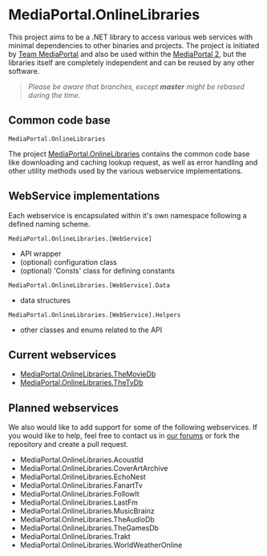 MediaPortal.OnlineLibraries
===========================

[hp]: http://www.team-mediaportal.com/
[mp2-git]: https://github.com/MediaPortal/MediaPortal-2

This project aims to be a .NET library to access various web services with minimal dependencies
to other binaries and projects.
The project is initiated by [Team MediaPortal][hp] and also be used within the [MediaPortal 2][mp2-git],
but the libraries itself are completely independent and can be reused by any other software.

> *Please be aware that branches, except __master__ might be rebased during the time.*

Common code base
----------------
    MediaPortal.OnlineLibraries
The project [MediaPortal.OnlineLibraries](MediaPortal.OnlineLibraries#readme) contains the common code base like downloading and caching lookup request, as
well as error handling and other utility methods used by the various webservice implementations.

WebService implementations
--------------------------
Each webservice is encapsulated within it's own namespace following a defined naming scheme.
```
MediaPortal.OnlineLibraries.[WebService]
```
 - API wrapper
 - (optional) configuration class
 - (optional) 'Consts' class for defining constants

```
MediaPortal.OnlineLibraries.[WebService].Data
```
 - data structures

```
MediaPortal.OnlineLibraries.[WebService].Helpers
```
 - other classes and enums related to the API

Current webservices
-------------------
 - [MediaPortal.OnlineLibraries.TheMovieDb](MediaPortal.OnlineLibraries.TheMovieDb#readme)
 - [MediaPortal.OnlineLibraries.TheTvDb](MediaPortal.OnlineLibraries.TheTvDb#readme)

Planned webservices
-------------------
We also would like to add support for some of the following webservices. If you would like to help, feel free to
contact us in [our forums](http://forum.team-mediaportal.com/forums/general.529/) or fork the repository and create a pull request.
 - MediaPortal.OnlineLibraries.AcoustId
 - MediaPortal.OnlineLibraries.CoverArtArchive
 - MediaPortal.OnlineLibraries.EchoNest
 - MediaPortal.OnlineLibraries.FanartTv
 - MediaPortal.OnlineLibraries.FollowIt
 - MediaPortal.OnlineLibraries.LastFm
 - MediaPortal.OnlineLibraries.MusicBrainz
 - MediaPortal.OnlineLibraries.TheAudioDb
 - MediaPortal.OnlineLibraries.TheGamesDb
 - MediaPortal.OnlineLibraries.Trakt
 - MediaPortal.OnlineLibraries.WorldWeatherOnline
